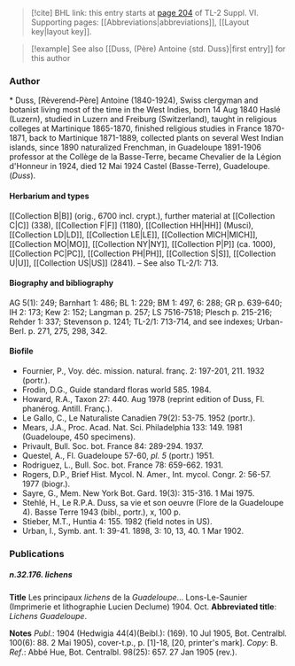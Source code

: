 > [!cite] BHL link: this entry starts at [page 204](https://www.biodiversitylibrary.org/item/103835#page/214/mode/1up) of TL-2 Suppl. VI.
> Supporting pages: [[Abbreviations|abbreviations]], [[Layout key|layout key]].

> [!example] See also [[Duss, (Père) Antoine {std. Duss}|first entry]] for this author

### Author

\* Duss, \[Rèverend-Père\] Antoine (1840-1924), Swiss clergyman and botanist living most of the time in the West Indies, born 14 Aug 1840 Haslé (Luzern), studied in Luzern and Freiburg (Switzerland), taught in religious colleges at Martinique 1865-1870, finished religious studies in France 1870-1871, back to Martinique 1871-1889, collected plants on several West Indian islands, since 1890 naturalized Frenchman, in Guadeloupe 1891-1906 professor at the Collège de la Basse-Terre, became Chevalier de la Légion d'Honneur in 1924, died 12 Mai 1924 Castel (Basse-Terre), Guadeloupe. (*Duss*).

#### Herbarium and types

[[Collection B|B]] (orig., 6700 incl. crypt.), further material at [[Collection C|C]] (338), [[Collection F|F]] (1180), [[Collection HH|HH]] (Musci), [[Collection LD|LD]], [[Collection LE|LE]], [[Collection MICH|MICH]], [[Collection MO|MO]], [[Collection NY|NY]], [[Collection P|P]] (ca. 1000), [[Collection PC|PC]], [[Collection PH|PH]], [[Collection S|S]], [[Collection U|U]], [[Collection US|US]] (2841). – See also TL-2/1: 713.

#### Biography and bibliography

AG 5(1): 249; Barnhart 1: 486; BL 1: 229; BM 1: 497, 6: 288; GR p. 639-640; IH 2: 173; Kew 2: 152; Langman p. 257; LS 7516-7518; Plesch p. 215-216; Rehder 1: 337; Stevenson p. 1241; TL-2/1: 713-714, and see indexes; Urban-Berl. p. 271, 275, 298, 342.

#### Biofile

- Fournier, P., Voy. déc. mission. natural. franç. 2: 197-201, 211. 1932 (portr.).
- Frodin, D.G., Guide standard floras world 585. 1984.
- Howard, R.A., Taxon 27: 440. Aug 1978 (reprint edition of Duss, Fl. phanérog. Antill. Franç.).
- Le Gallo, C., Le Naturaliste Canadien 79(2): 53-75. 1952 (portr.).
- Mears, J.A., Proc. Acad. Nat. Sci. Philadelphia 133: 149. 1981 (Guadeloupe, 450 specimens).
- Privault, Bull. Soc. bot. France 84: 289-294. 1937.
- Questel, A., Fl. Guadeloupe 57-60, *pl. 5* (portr.) 1951.
- Rodriguez, L., Bull. Soc. bot. France 78: 659-662. 1931.
- Rogers, D.P., Brief Hist. Mycol. N. Amer., Int. mycol. Congr. 2: 56-57. 1977 (biogr.).
- Sayre, G., Mem. New York Bot. Gard. 19(3): 315-316. 1 Mai 1975.
- Stehlé, H., Le R.P.A. Duss, sa vie et son oeuvre (Flore de la Guadeloupe 4). Basse Terre 1943 (bibl., portr.), x, 100 p.
- Stieber, M.T., Huntia 4: 155. 1982 (field notes in US).
- Urban, I., Symb. ant. 1: 39-41. 1898, 3: 10, 13, 40. 1 Mar 1902.

### Publications

##### n.32.176. lichens

**Title**
Les principaux *lichens* de la *Guadeloupe*... Lons-Le-Saunier (Imprimerie et lithographie Lucien Declume) 1904. Oct.
**Abbreviated title**: *Lichens Guadeloupe*.

**Notes**
*Publ*.: 1904 (Hedwigia 44(4)(Beibl.): (169). 10 Jul 1905, Bot. Centralbl. 100(6): 88. 2 Mai 1905), cover-t.p., p. \[1\]-18, \[20, printer's mark\]. *Copy*: B.
*Ref*.: Abbé Hue, Bot. Centralbl. 98(25): 657. 27 Jan 1905 (rev.).

